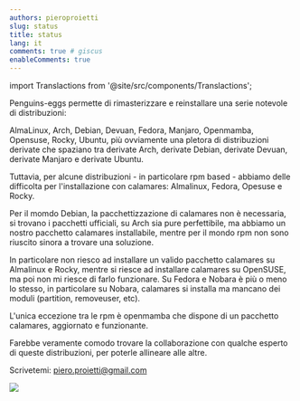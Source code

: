 ```yaml
---
authors: pieroproietti
slug: status
title: status
lang: it
comments: true # giscus
enableComments: true
---
```

import Translactions from '@site/src/components/Translactions';

<Translactions />

Penguins-eggs permette di rimasterizzare e reinstallare una serie notevole di distribuzioni: 

AlmaLinux, Arch, Debian, Devuan, Fedora, Manjaro, Openmamba, Opensuse, Rocky, Ubuntu, più ovviamente una pletora di distribuzioni derivate che spaziano tra derivate Arch, derivate Debian, derivate Devuan, derivate Manjaro e derivate Ubuntu.

Tuttavia, per alcune distribuzioni - in particolare rpm based - abbiamo delle difficolta per l'installazione con calamares: Almalinux, Fedora, Opesuse e Rocky.

Per il momdo Debian, la pacchettizzazione di calamares non è necessaria, si trovano i pacchetti ufficiali, su Arch sia pure perfettibile, ma abbiamo un nostro pacchetto calamares installabile, mentre per il mondo rpm non sono riuscito sinora a trovare una soluzione.

In particolare non riesco ad installare un valido pacchetto calamares su Almalinux e Rocky, mentre si riesce ad installare calamares su OpenSUSE, ma poi non mi riesce di farlo funzionare. Su Fedora e Nobara è più o meno lo stesso, in particolare su Nobara, calamares si installa ma mancano dei moduli (partition, removeuser, etc).

L'unica eccezione tra le rpm è openmamba che dispone di un pacchetto calamares, aggiornato e funzionante.

Farebbe veramente comodo trovare la collaborazione con qualche esperto di queste distribuzioni, per poterle allineare alle altre.

Scrivetemi: piero.proietti@gmail.com

![](https://upload.wikimedia.org/wikipedia/commons/thumb/c/ca/Calamares_Installer%2C_Debian_12_screenshot.png/600px-Calamares_Installer%2C_Debian_12_screenshot.png)